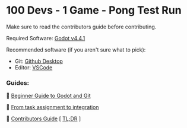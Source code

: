 # 100 Devs - 1 Game - Pong Test Run

Make sure to read the contributors guide before contributing.

Required Software:
[Godot v4.4.1](https://godotengine.org/download/)

Recommended software (if you aren't sure what to pick):
- Git: [Github Desktop](https://desktop.github.com/download/)
- Editor: [VSCode](https://code.visualstudio.com/)

### Guides:

:closed_book: [Beginner Guide to Godot and Git](https://blog.paulhartman.dev/100-dev-setup)

:closed_book: [From task assignment to integration](docs/coding_guide.md)

:closed_book: [Contributors Guide](docs/contributing.md) [ [TL;DR](docs/contributing_tldr.md) ]
